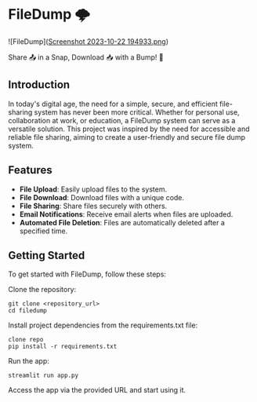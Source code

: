 # FileDump 🌩

![FileDump]([Screenshot 2023-10-22 194933.png](https://github.com/Khushalsarode/FileShare/blob/master/Screenshot%202023-10-22%20194933.png))

Share 📤 in a Snap, Download 📥 with a Bump! 🚀

## Introduction

In today's digital age, the need for a simple, secure, and efficient file-sharing system has never been more critical. Whether for personal use, collaboration at work, or education, a FileDump system can serve as a versatile solution. This project was inspired by the need for accessible and reliable file sharing, aiming to create a user-friendly and secure file dump system.

## Features

- **File Upload**: Easily upload files to the system.
- **File Download**: Download files with a unique code.
- **File Sharing**: Share files securely with others.
- **Email Notifications**: Receive email alerts when files are uploaded.
- **Automated File Deletion**: Files are automatically deleted after a specified time.

## Getting Started

To get started with FileDump, follow these steps:

Clone the repository:
   ```
   git clone <repository_url>
   cd filedump
```
   Install project dependencies from the requirements.txt file:

```
clone repo
pip install -r requirements.txt
```
Run the app:
```
streamlit run app.py
```
Access the app via the provided URL and start using it.


